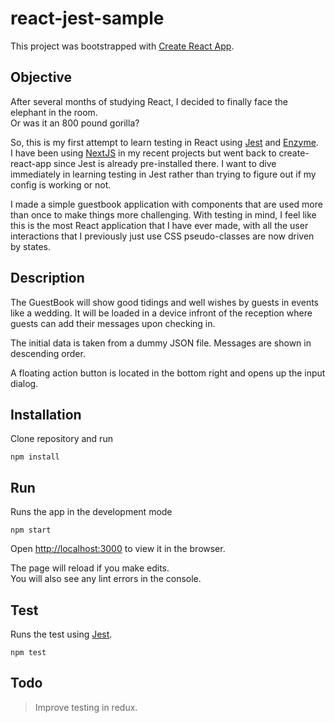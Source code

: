 react-jest-sample
=================

This project was bootstrapped with [Create React App](https://github.com/facebook/create-react-app).


## Objective
After several months of studying React, 
I decided to finally face the elephant in the room.<br>
Or was it an 800 pound gorilla?

So, this is my first attempt to learn testing in React using [Jest](https://jestjs.io/en/) and [Enzyme](https://enzymejs.github.io/enzyme/).<br>
I have been using [NextJS](https://nextjs.org/) in my recent projects but went back to create-react-app since Jest is already pre-installed there. I want to dive immediately in learning testing in Jest rather than trying to figure out if my config is working or not.

I made a simple guestbook application with components that are used more than once to make things more challenging. With testing in mind, I feel like this is the most React application that I have ever made, with all the user interactions that I previously just use CSS pseudo-classes are now driven by states.

## Description

The GuestBook will show good tidings and well wishes by guests in events like a wedding. It will be loaded in a device infront of the reception where guests can add their messages upon checking in.

The initial data is taken from a dummy JSON file. Messages are shown in descending order.

A floating action button is located in the bottom right and opens up the input dialog.

## Installation
Clone repository and run

```
npm install
```


## Run
Runs the app in the development mode

```
npm start
```

Open [http://localhost:3000](http://localhost:3000) to view it in the browser.

The page will reload if you make edits.<br>
You will also see any lint errors in the console.

## Test
Runs the test using [Jest](https://jestjs.io/en/).

```
npm test
```

## Todo
> Improve testing in redux.



